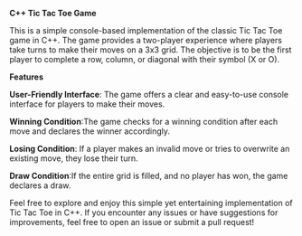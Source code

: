 
**C++ Tic Tac Toe Game**

This is a simple console-based implementation of the classic Tic Tac Toe game in C++. The game provides a two-player experience where players take turns to make their moves on a 3x3 grid. The objective is to be the first player to complete a row, column, or diagonal with their symbol (X or O).

**Features**

**User-Friendly Interface**: The game offers a clear and easy-to-use console interface for players to make their moves.

**Winning Condition**:The game checks for a winning condition after each move and declares the winner accordingly.

**Losing Condition**: If a player makes an invalid move or tries to overwrite an existing move, they lose their turn.

**Draw Condition**:If the entire grid is filled, and no player has won, the game declares a draw.

Feel free to explore and enjoy this simple yet entertaining implementation of Tic Tac Toe in C++. If you encounter any issues or have suggestions for improvements, feel free to open an issue or submit a pull request!


